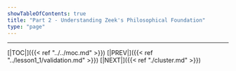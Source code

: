 ```yaml
---
showTableOfContents: true
title: "Part 2 - Understanding Zeek's Philosophical Foundation"
type: "page"
---
```




---
[|TOC|]({{< ref "../../moc.md" >}})
[|PREV|]({{< ref "../lesson1_1/validation.md" >}})
[|NEXT|]({{< ref "./cluster.md" >}})

